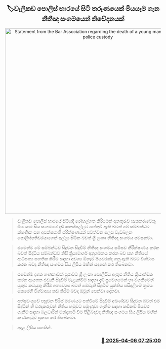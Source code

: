 <p align='center'><b><h2 align='center' title='Statement from the Bar Association regarding the death of a young man in Welikada police custody'>🏷වැලිකඩ පොලිස් භාරයේ සිටි තරුණයෙක් මියයෑම ගැන නීතීඥ සංගමයෙන් නිවේදනයක්</h2></b></p>
<p align='center'><img src='https://helakuru.sgp1.cdn.digitaloceanspaces.com/esana/images/lib/bar-association-srilanka-400.jpg' width='600' alt='Statement from the Bar Association regarding the death of a young man in Welikada police custody'></p>

> වැලිකඩ පොලිස් භාරයේ සිටියදී රෝහල්ගත කිරීමෙන් අනතුරුව සැකකරුවෙකු මිය යාම සිය සංගමයේ දැඩි කනස්සල්ලට හේතුවී ඇති බවත් මේ සම්බන්ධව ක්ෂණික සහ අපක්ෂපාතී පරීක්ෂණයක් පවත්වන ලෙස වැඩබලන පොලිස්පතිවරයාගෙන් ඉල්ලා සිටින බවත් ශ්‍රී ලංකා නීතීඥ සංගමය පවසනවා.

> එමෙන්ම මේ සම්බන්ධව සිදුවන සිදුවීම් නීතීඥ සංගමය සමීපව නිරීක්ෂණය කරන බවත් සිද්ධිය සම්බන්ධව නිසි ක්‍රියාමාර්ග අනුගමනය කරන බව සහ නීතියේ ආධිපත්‍ය සහතික කිරීම සඳහා අවශ්‍ය ඕනෑම පියවරක්ද ගනු ඇති බවට විශ්වාස කරන බවද නීතීඥ සංගමය සිය ලිපිය මඟින් සඳහන් කර තිබෙනවා.

> එමෙන්ම දශක ගණනාවක් පුරාවට ශ්‍රී ලංකා පොලීසිය ඇතුළු නීතිය ක්‍රියාත්මක කරන ආයතන එවැනි සිදුවීම් වැළැක්වීම් සඳහා දැඩි ප්‍රවේශමෙන් හා වගකීමෙන් යුතුව කටයුතු කිරීම අත්‍යවශ්‍ය බවත් මෙවැනි සිදුවීම් යුක්තිය පසිඳලීමේ ක්‍රමය කෙරෙහි විශ්වාසය කඩ කිරීම් බවද ඔවුන් පෙන්වා දෙනවා.

> අත්අඩංගුවේ පසුවන පිරිස් මරණයට පත්වීමේ සිදුවීම් අඛණ්ඩව සිදුවන බවත් එම සිද්ධීන් හී වරදකරුවන් නීතිය හමුවට පමුණුවා ගැනීම සඳහා කඩිනම් පියවර ගැනීම් සඳහා බලධාරීන් මන්දගාමී වීම පිළිබඳවද නීතීඥ සංගමය සිය ලිපිය මඟින් කණගාටුව ප්‍රකාශ කර තිබෙනවා.

> අදළ ලිපිය පහතින්.  



<h3 align='right'><a href='https://www.helakuru.lk/esana/p/108993/'>📅 2025-04-06 07:25:00</a></h3>
